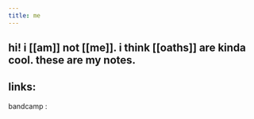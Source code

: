 ```yaml
---
title: me
---
```


## hi! i [[am]] not [[me]]. i think [[oaths]] are kinda cool. these are my notes.
## links:

bandcamp
:
